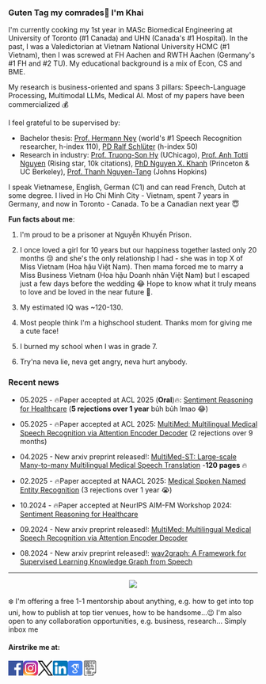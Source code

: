 ### Guten Tag my comrades👋 I'm Khai

I'm currently cooking my 1st year in MASc Biomedical Engineering at University of Toronto (#1 Canada) and UHN (Canada's #1 Hospital).
In the past, I was a Valedictorian at Vietnam National University HCMC (#1 Vietnam), then I was screwed at FH Aachen and RWTH Aachen (Germany's #1 FH and #2 TU). My educational background is a mix of Econ, CS and BME.

My research is business-oriented and spans 3 pillars: Speech-Language Processing, Multimodal LLMs, Medical AI. Most of my papers have been commercialized :moneybag:

I feel grateful to be supervised by: 

- Bachelor thesis: [Prof. Hermann Ney](https://scholar.google.de/citations?user=6C8rf-0AAAAJ&hl=de) (world's #1 Speech Recognition researcher, h-index 110), [PD Ralf Schlüter](https://scholar.google.de/citations?user=JmuAC9oAAAAJ&hl=de) (h-index 50)
- Research in industry: [Prof. Truong-Son Hy](https://scholar.google.com/citations?user=JiKBo6UAAAAJ&hl=en) (UChicago), [Prof. Anh Totti Nguyen](https://scholar.google.com/citations?user=EQw8d9AAAAAJ&hl=en) (Rising star, 10k citations), [PhD Nguyen X. Khanh](https://scholar.google.com/citations?user=SmqouhIAAAAJ) (Princeton & UC Berkeley), [Prof. Thanh Nguyen-Tang](https://scholar.google.co.kr/citations?user=UrTlMiwAAAAJ&hl=en) (Johns Hopkins)

I speak Vietnamese, English, German (C1) and can read French, Dutch at some degree. I lived in Ho Chi Minh City - Vietnam, spent 7 years in Germany, and now in Toronto - Canada. To be a Canadian next year :innocent:

**Fun facts about me**:

1. I'm proud to be a prisoner at Nguyễn Khuyến Prison.

2. I once loved a girl for 10 years but our happiness together lasted only 20 months :cry: and she's the only relationship I had - she was in top X of Miss Vietnam (Hoa hậu Việt Nam). Then mama forced me to marry a Miss Business Vietnam (Hoa hậu Doanh nhân Việt Nam) but I escaped just a few days before the wedding :joy: Hope to know what it truly means to love and be loved in the near future :smiling_face_with_three_hearts:.

3. My estimated IQ was ~120-130.

4. Most people think I'm a highschool student. Thanks mom for giving me a cute face!

5. I burned my school when I was in grade 7.

6. Try'na neva lie, neva get angry, neva hurt anybody.
   
### Recent news

- 05.2025 - 🔥Paper accepted at ACL 2025 (**Oral**)🔥: [Sentiment Reasoning for Healthcare](https://arxiv.org/abs/2407.21054) (**5 rejections over 1 year** bủh bủh lmao :joy:)

- 05.2025 - 🔥Paper accepted at ACL 2025: [MultiMed: Multilingual Medical Speech Recognition via Attention Encoder Decoder](https://arxiv.org/abs/2409.14074) (2 rejections over 9 months)

- 04.2025 - New arxiv preprint released!: [MultiMed-ST: Large-scale Many-to-many Multilingual Medical Speech Translation](https://arxiv.org/abs/2504.03546) -**120 pages** 🔥

- 02.2025 - 🔥Paper accepted at NAACL 2025: [Medical Spoken Named Entity Recognition](https://arxiv.org/abs/2406.13337) (3 rejections over 1 year :sob:)

- 10.2024 - 🔥Paper accepted at NeurIPS AIM-FM Workshop 2024: [Sentiment Reasoning for Healthcare](https://arxiv.org/abs/2407.21054)

- 09.2024 - New arxiv preprint released!: [MultiMed: Multilingual Medical Speech Recognition via Attention Encoder Decoder](https://arxiv.org/abs/2409.14074)

- 08.2024 - New arxiv preprint released!: [wav2graph: A Framework for Supervised Learning Knowledge Graph from Speech](https://arxiv.org/abs/2408.04174)

<!---
<p align="center">
  <img align="right" src="https://visitor-badge.laobi.icu/badge?page_id=leduckhai.leduckhai"> 
  <img align="left" alt="Python" src="https://img.shields.io/badge/python%20-%2314354C.svg?&style=for-the-badge&logo=python&logoColor=white"/> 
  <img align="left" alt="MATLAB" src="https://img.shields.io/badge/matlab%20-%23E34F26.svg?&style=for-the-badge&logo=matlab&logoColor=white"/> 
  <img align="left" alt="Java" src="https://img.shields.io/badge/java-%23ED8B00.svg?&style=for-the-badge&logo=java&logoColor=white"/>  
</p>
-->

-------------------
<p align="center">
  <img src="https://github-readme-stats.vercel.app/api?username=leduckhai&show_icons=true&theme=default&count_private=true&hide=commits,prs,issues,contribs" height="150"/> 
</p>

❄️ I'm offering a free 1-1 mentorship about anything, e.g. how to get into top uni, how to publish at top tier venues, how to be handsome...😉 I'm also open to any collaboration opportunities, e.g. business, research... Simply inbox me

#### Airstrike me at:
[<img align="left" alt="Facebook" src="https://github.com/leduckhai/leduckhai/blob/main/icons/facebook-icon.png" width="30"/>](https://www.facebook.com/techmonzter/)
[<img align="left" alt="Instagram" src="https://github.com/leduckhai/leduckhai/blob/main/icons/instagram-icon.jfif" width="30"/>](https://www.instagram.com/_techmonzter_/)
[<img align="left" alt="X" src="https://github.com/leduckhai/leduckhai/blob/main/icons/x-icon.png" width="30"/>](https://twitter.com/_leduckhai_)
[<img align="left" alt="LinkedIn" src="https://github.com/leduckhai/leduckhai/blob/main/icons/linkedin-icon.png" width="30"/>](https://www.linkedin.com/in/khaileduc/)
[<img align="left" alt="GoogleScholar" src="https://github.com/leduckhai/leduckhai/blob/main/google-scholar-icon.png" width="30"/>](https://scholar.google.de/citations?user=DfAzEe0AAAAJ&hl=en)
[<img align="left" alt="MyCV" src="https://github.com/leduckhai/leduckhai/blob/main/icons/my-cv-icon.png" width="30"/>](https://github.com/leduckhai/leduckhai/blob/main/Academic_CV_LeDucKhai.pdf)

